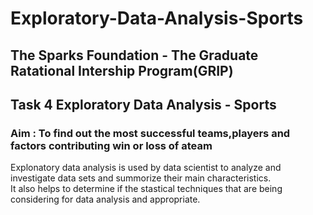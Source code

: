 # Exploratory-Data-Analysis-Sports
## The Sparks Foundation - The Graduate Ratational Intership Program(GRIP)
## Task 4 Exploratory Data Analysis - Sports
### Aim : To find out the most successful teams,players and factors contributing win or loss of ateam
Explonatory data analysis is used by data scientist to analyze and investigate data sets and summorize their main characteristics. <br>
It also helps to determine if the stastical techniques that are being considering for data analysis and appropriate.
